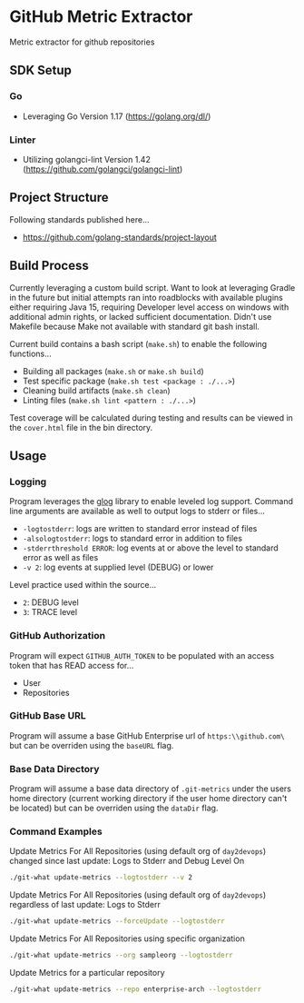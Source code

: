 # GitHub Metric Extractor

Metric extractor for github repositories

## SDK Setup

### Go

* Leveraging Go Version 1.17 (<https://golang.org/dl/>)

### Linter

* Utilizing golangci-lint Version 1.42 (<https://github.com/golangci/golangci-lint>)

## Project Structure

Following standards published here...

* <https://github.com/golang-standards/project-layout>

## Build Process

Currently leveraging a custom build script.  Want to look at leveraging Gradle in the future but initial attempts ran into roadblocks with available plugins  either requiring Java 15, requiring Developer level access on windows with additional admin rights, or lacked sufficient documentation.  Didn't use Makefile because Make not available with standard git bash install.

Current build contains a bash script (`make.sh`) to enable the following functions...

* Building all packages (`make.sh` or `make.sh build`)
* Test specific package (`make.sh test <package : ./...>`)
* Cleaning build artifacts (`make.sh clean`)
* Linting files (`make.sh lint <pattern : ./...>`)

Test coverage will be calculated during testing and results can be viewed in the `cover.html` file in the bin directory.

## Usage

### Logging

Program leverages the [glog](https://github.com/golang/glog) library to enable leveled log support.  Command line arguments are available as well to output logs to stderr or files...

* `-logtostderr`: logs are written to standard error instead of files
* `-alsologtostderr`: logs to standard error in addition to files
* `-stderrthreshold ERROR`: log events at or above the level to standard error as well as files
* `-v 2`: log events at supplied level (DEBUG) or lower

Level practice used within the source...

* `2`: DEBUG level
* `3`: TRACE level

### GitHub Authorization

Program will expect `GITHUB_AUTH_TOKEN` to be populated with an access token that has READ access for...

* User
* Repositories

### GitHub Base URL

Program will assume a base GitHub Enterprise url of `https:\\github.com\` but can be overriden using the `baseURL` flag.

### Base Data Directory

Program will assume a base data directory of `.git-metrics` under the users home directory (current working directory if the user home directory can't be located) but can be overriden using the `dataDir` flag.

### Command Examples

Update Metrics For All Repositories (using default org of `day2devops`) changed since last update: Logs to Stderr and Debug Level On

```bash
./git-what update-metrics --logtostderr --v 2
```

Update Metrics For All Repositories (using default org of `day2devops`) regardless of last update: Logs to Stderr

```bash
./git-what update-metrics --forceUpdate --logtostderr
```

Update Metrics For All Repositories using specific organization

```bash
./git-what update-metrics --org sampleorg --logtostderr
```

Update Metrics for a particular repository

```bash
./git-what update-metrics --repo enterprise-arch --logtostderr
```
